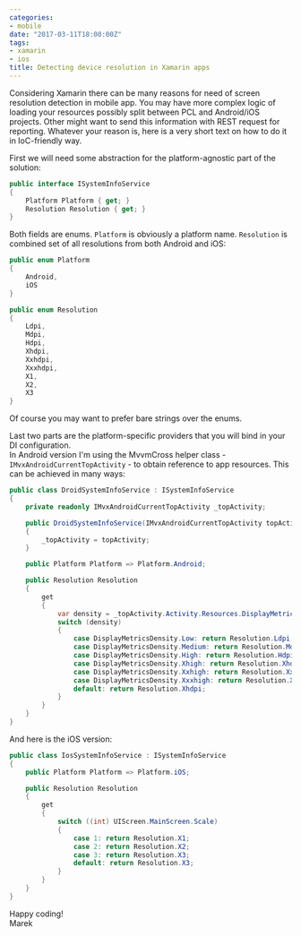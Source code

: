 ```yaml
---
categories:
- mobile
date: "2017-03-11T18:00:00Z"
tags:
- xamarin
- ios
title: Detecting device resolution in Xamarin apps
---
```


Considering Xamarin there can be many reasons for need of screen resolution detection in mobile app. You may have more complex logic of loading your resources possibly split between PCL and Android/iOS projects. Other might want to send this information with REST request for reporting. Whatever your reason is, here is a very short text on how to do it in IoC-friendly way.<!--more-->

First we will need some abstraction for the platform-agnostic part of the solution:

```csharp
public interface ISystemInfoService
{
    Platform Platform { get; }
    Resolution Resolution { get; }
}
```

Both fields are enums. `Platform` is obviously a platform name. `Resolution` is combined set of all resolutions from both Android and iOS:

```csharp
public enum Platform
{
    Android,
    iOS
}

public enum Resolution
{
    Ldpi,
    Mdpi,
    Hdpi,
    Xhdpi,
    Xxhdpi,
    Xxxhdpi,
    X1,
    X2,
    X3
}
```

Of course you may want to prefer bare strings over the enums.

Last two parts are the platform-specific providers that you will bind in your DI configuration.  
In Android version I'm using the MvvmCross helper class - `IMvxAndroidCurrentTopActivity` - to obtain reference to app resources. This can be achieved in many ways:

```csharp
public class DroidSystemInfoService : ISystemInfoService
{
    private readonly IMvxAndroidCurrentTopActivity _topActivity;

    public DroidSystemInfoService(IMvxAndroidCurrentTopActivity topActivity)
    {
        _topActivity = topActivity;
    }

    public Platform Platform => Platform.Android;

    public Resolution Resolution
    {
        get
        {
            var density = _topActivity.Activity.Resources.DisplayMetrics.DensityDpi;
            switch (density)
            {
                case DisplayMetricsDensity.Low: return Resolution.Ldpi;
                case DisplayMetricsDensity.Medium: return Resolution.Mdpi;
                case DisplayMetricsDensity.High: return Resolution.Hdpi;
                case DisplayMetricsDensity.Xhigh: return Resolution.Xhdpi;
                case DisplayMetricsDensity.Xxhigh: return Resolution.Xxhdpi;
                case DisplayMetricsDensity.Xxxhigh: return Resolution.Xxxhdpi;
                default: return Resolution.Xhdpi;
            }
        }
    }
}
```

And here is the iOS version:

```csharp
public class IosSystemInfoService : ISystemInfoService
{
    public Platform Platform => Platform.iOS;

    public Resolution Resolution
    {
        get
        {
            switch ((int) UIScreen.MainScreen.Scale)
            {
                case 1: return Resolution.X1;
                case 2: return Resolution.X2;
                case 3: return Resolution.X3;
                default: return Resolution.X3;
            }
        }
    }
}
```

Happy coding!  
Marek
